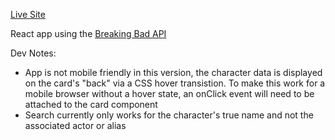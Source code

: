 [Live Site](https://badbreakchars.netlify.app/)

React app using the [Breaking Bad API](https://breakingbadapi.com/documentation)

Dev Notes:
* App is not mobile friendly in this version, the character data is displayed on the card's "back" via a CSS hover transistion. To make this work for a mobile browser without a hover state, an onClick event will need to be attached to the card component
* Search currently only works for the character's true name and not the associated actor or alias
